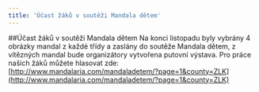 ```yaml
---
title: 'Účast žáků v soutěži Mandala dětem'
---
```


##Účast žáků v soutěži Mandala dětem
Na konci listopadu byly vybrány 4 obrázky mandal z každé třídy a zaslány do soutěže Mandala dětem, z vítězných mandal bude organizátory vytvořena putovní výstava. Pro práce našich žáků můžete hlasovat zde: [http://www.mandalaria.com/mandaladetem/?page=1&county=ZLK](http://www.mandalaria.com/mandaladetem/?page=1&county=ZLK)